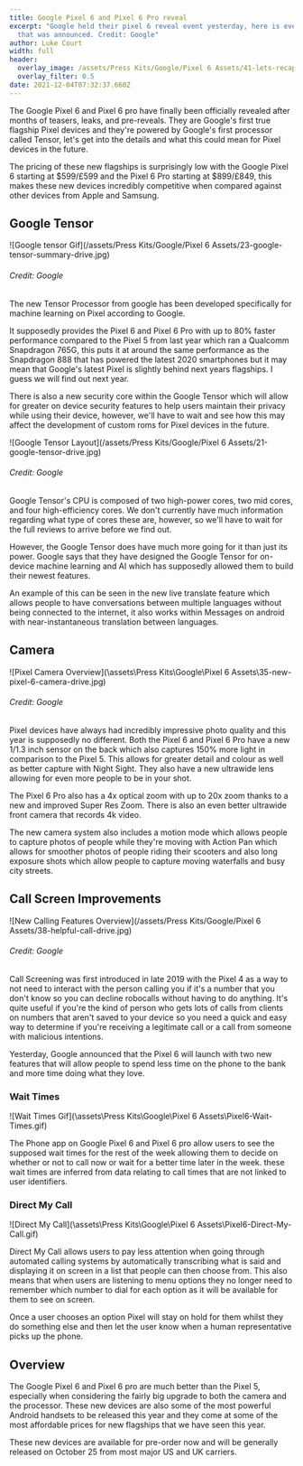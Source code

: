 ```yaml
---
title: Google Pixel 6 and Pixel 6 Pro reveal
excerpt: "Google held their pixel 6 reveal event yesterday, here is everything
  that was announced. Credit: Google"
author: Luke Court
width: full
header:
  overlay_image: /assets/Press Kits/Google/Pixel 6 Assets/41-lets-recap-drive.jpg
  overlay_filter: 0.5
date: 2021-12-04T07:32:37.660Z
---
```


The Google Pixel 6 and Pixel 6 pro have finally been officially revealed after months of teasers, leaks, and pre-reveals. They are Google's first true flagship Pixel devices and they're powered by Google's first processor called Tensor, let's get into the details and what this could mean for Pixel devices in the future.

The pricing of these new flagships is surprisingly low with the Google Pixel 6 starting at $599/£599 and the Pixel 6 Pro starting at $899/£849, this makes these new devices incredibly competitive when compared against other devices from Apple and Samsung.

## Google Tensor

![Google tensor Gif](/assets/Press Kits/Google/Pixel 6 Assets/23-google-tensor-summary-drive.jpg)
###### Credit: Google

The new Tensor Processor from google has been developed specifically for machine learning on Pixel according to Google.

It supposedly provides the Pixel 6 and Pixel 6 Pro with up to 80% faster performance compared to the Pixel 5 from last year which ran a Qualcomm Snapdragon 765G, this puts it at around the same performance as the Snapdragon 888 that has powered the latest 2020 smartphones but it may mean that Google's latest Pixel is slightly behind next years flagships. I guess we will find out next year.

There is also a new security core within the Google Tensor which will allow for greater on device security features to help users maintain their privacy while using their device, however, we'll have to wait and see how this may affect the development of custom roms for Pixel devices in the future.

![Google Tensor Layout](/assets/Press Kits/Google/Pixel 6 Assets/21-google-tensor-drive.jpg)
###### Credit: Google

Google Tensor's CPU is composed of two high-power cores, two mid cores, and four high-efficiency cores. We don't currently have much information regarding what type of cores these are, however, so we'll have to wait for the full reviews to arrive before we find out.

However, the Google Tensor does have much more going for it than just its power. Google says that they have designed the Google Tensor for on-device machine learning and AI which has supposedly allowed them to build their newest features.                       

An example of this can be seen in the new live translate feature which allows people to have conversations between multiple languages without being connected to the internet, it also works within Messages on android with near-instantaneous translation between languages.

## Camera

![Pixel Camera Overview](\assets\Press Kits\Google\Pixel 6 Assets\35-new-pixel-6-camera-drive.jpg)
###### Credit: Google

Pixel devices have always had incredibly impressive photo quality and this year is supposedly no different. Both the Pixel 6 and Pixel 6 Pro have a new 1/1.3 inch sensor on the back which also captures 150% more light in comparison to the Pixel 5. This allows for greater detail and colour as well as better capture with Night Sight. They also have a new ultrawide lens allowing for even more people to be in your shot.

The Pixel 6 Pro also has a 4x optical zoom with up to 20x zoom thanks to a new and improved Super Res Zoom. There is also an even better ultrawide front camera that records 4k video.

The new camera system also includes a motion mode which allows people to capture photos of people while they're moving with Action Pan which allows for smoother photos of people riding their scooters and also long exposure shots which allow people to capture moving waterfalls and busy city streets.

## Call Screen Improvements

![New Calling Features Overview](/assets/Press Kits/Google/Pixel 6 Assets/38-helpful-call-drive.jpg)
###### Credit: Google

Call Screening was first introduced in late 2019 with the Pixel 4 as a way to not need to interact with the person calling you if it's a number that you don't know so you can decline robocalls without having to do anything. It's quite useful if you're the kind of person who gets lots of calls from clients on numbers that aren't saved to your device so you need a quick and easy way to determine if you're receiving a legitimate call or a call from someone with malicious intentions.

Yesterday, Google announced that the Pixel 6 will launch with two new features that will allow people to spend less time on the phone to the bank and more time doing what they love.

### Wait Times

![Wait Times Gif](\assets\Press Kits\Google\Pixel 6 Assets\Pixel6-Wait-Times.gif)

The Phone app on Google Pixel 6 and Pixel 6 pro allow users to see the supposed wait times for the rest of the week allowing them to decide on whether or not to call now or wait for a better time later in the week. these wait times are inferred from data relating to call times that are not linked to user identifiers.

### Direct My Call

![Direct My Call](\assets\Press Kits\Google\Pixel 6 Assets\Pixel6-Direct-My-Call.gif)

Direct My Call allows users to pay less attention when going through automated calling systems by automatically transcribing what is said and displaying it on screen in a list that people can then choose from. This also means that when users are listening to menu options they no longer need to remember which number to dial for each option as it will be available for them to see on screen.

Once a user chooses an option Pixel will stay on hold for them whilst they do something else and then let the user know when a human representative picks up the phone.

## Overview

The Google Pixel 6 and Pixel 6 pro are much better than the Pixel 5, especially when considering the fairly big upgrade to both the camera and the processor. These new devices are also some of the most powerful Android handsets to be released this year and they come at some of the most affordable prices for new flagships that we have seen this year.

These new devices are available for pre-order now and will be generally released on October 25 from most major US and UK carriers.
